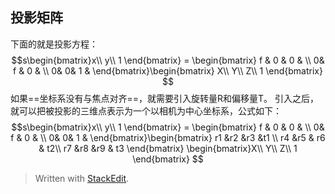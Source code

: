## 投影矩阵
下面的就是投影方程：
$$s\begin{bmatrix}x\\ y\\ 1
\end{bmatrix} = \begin{bmatrix}
f & 0 & 0 & \\ 
 0& f & 0 & \\ 
 0&  0& 1 &
\end{bmatrix}\begin{bmatrix}
X\\ Y\\ Z\\ 1
\end{bmatrix}
$$
如果==坐标系没有与焦点对齐==，就需要引入旋转量R和偏移量T。
引入之后，就可以把被投影的三维点表示为一个以相机为中心坐标系，公式如下：
$$s\begin{bmatrix}x\\ y\\ 1
\end{bmatrix} = \begin{bmatrix}
f & 0 & 0 & \\ 
 0& f & 0 & \\ 
 0&  0& 1 & 
\end{bmatrix}\begin{bmatrix}
r1 &r2  &r3  &t1 \\ 
r4 &r5  & r6 & t2\\ 
r7 &r8  &r9  & t3
\end{bmatrix}
\begin{bmatrix}X\\ Y\\ Z\\ 1
\end{bmatrix}
$$


> Written with [StackEdit](https://stackedit.io/).
<!--stackedit_data:
eyJoaXN0b3J5IjpbODAwNjA2NDY3XX0=
-->